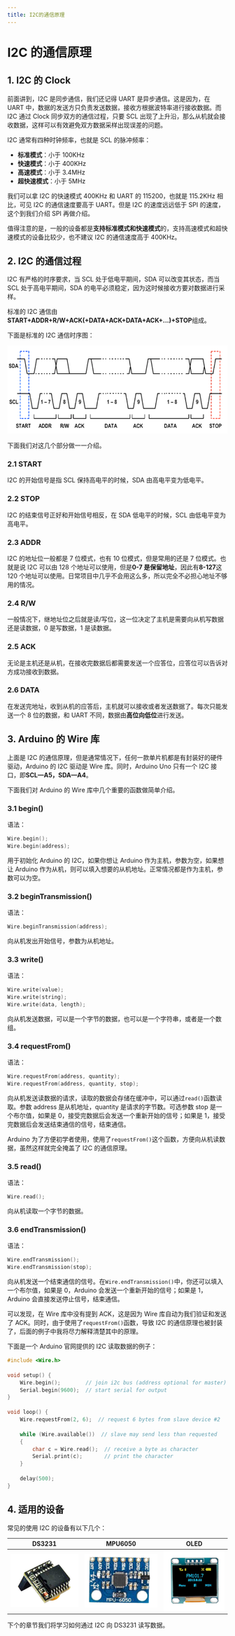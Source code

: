 ```yaml
---
title: I2C的通信原理
---
```


# I2C 的通信原理

## 1. I2C 的 Clock

前面讲到，I2C 是同步通信，我们还记得 UART 是异步通信。这是因为，在 UART 中，数据的发送方只负责发送数据，接收方根据波特率进行接收数据。而 I2C 通过 Clock 同步双方的通信过程，只要 SCL 出现了上升沿，那么从机就会接收数据，这样可以有效避免双方数据采样出现误差的问题。

I2C 通常有四种时钟频率，也就是 SCL 的脉冲频率：

- **标准模式**：小于 100KHz
- **快速模式**：小于 400KHz
- **高速模式**：小于 3.4MHz
- **超快速模式**：小于 5MHz

我们可以拿 I2C 的快速模式 400KHz 和 UART 的 115200，也就是 115.2KHz 相比，可见 I2C 的通信速度要高于 UART。但是 I2C 的速度远远低于 SPI 的速度，这个到我们介绍 SPI 再做介绍。

值得注意的是，一般的设备都是**支持标准模式和快速模式**的，支持高速模式和超快速模式的设备比较少，也不建议 I2C 的通信速度高于 400KHz。

## 2. I2C 的通信过程

I2C 有严格的时序要求，当 SCL 处于低电平期间，SDA 可以改变其状态，而当 SCL 处于高电平期间，SDA 的电平必须稳定，因为这时候接收方要对数据进行采样。

标准的 I2C 通信由**START+ADDR+R/W+ACK(+DATA+ACK+DATA+ACK+...)+STOP**组成。

下面是标准的 I2C 通信时序图：

![I2C通信时序图](./images/1-1.png)

下面我们对这几个部分做一一介绍。

### 2.1 START

I2C 的开始信号是指 SCL 保持高电平的时候，SDA 由高电平变为低电平。

### 2.2 STOP

I2C 的结束信号正好和开始信号相反，在 SDA 低电平的时候，SCL 由低电平变为高电平。

### 2.3 ADDR

I2C 的地址位一般都是 7 位模式，也有 10 位模式，但是常用的还是 7 位模式。也就是说 I2C 可以由 128 个地址可以使用，但是**0-7 是保留地址**，因此有**8-127**这 120 个地址可以使用。日常项目中几乎不会用这么多，所以完全不必担心地址不够用的情况。

### 2.4 R/W

一般情况下，继地址位之后就是读/写位，这一位决定了主机是需要向从机写数据还是读数据，0 是写数据，1 是读数据。

### 2.5 ACK

无论是主机还是从机，在接收完数据后都需要发送一个应答位，应答位可以告诉对方成功接收到数据。

### 2.6 DATA

在发送完地址，收到从机的应答后，主机就可以接收或者发送数据了。每次只能发送一个 8 位的数据，和 UART 不同，数据由**高位向低位**进行发送。

## 3. Arduino 的 Wire 库

上面是 I2C 的通信原理，但是通常情况下，任何一款单片机都是有封装好的硬件驱动，Arduino 的 I2C 驱动是 Wire 库。同时，Arduino Uno 只有一个 I2C 接口，即**SCL—A5，SDA—A4**。

下面我们对 Arduino 的 Wire 库中几个重要的函数做简单介绍。

### 3.1 begin()

语法：

```cpp
Wire.begin();
Wire.begin(address);
```

用于初始化 Arduino 的 I2C，如果你想让 Arduino 作为主机，参数为空，如果想让 Arduino 作为从机，则可以填入想要的从机地址。正常情况都是作为主机，参数可以为空。

### 3.2 beginTransmission()

语法：

```cpp
Wire.beginTransmission(address);
```

向从机发出开始信号，参数为从机地址。

### 3.3 write()

语法：

```cpp
Wire.write(value);
Wire.write(string);
Wire.write(data, length);
```

向从机发送数据，可以是一个字节的数据，也可以是一个字符串，或者是一个数组。

### 3.4 requestFrom()

语法：

```cpp
Wire.requestFrom(address, quantity);
Wire.requestFrom(address, quantity, stop);
```

向从机发送读数据的请求，读取的数据会存储在缓冲中，可以通过`read()`函数读取。参数 address 是从机地址，quantity 是请求的字节数。可选参数 stop 是一个布尔值，如果是 0，接受完数据后会发送一个重新开始的信号；如果是 1，接受完数据后会发送结束通信的信号，结束通信。

Arduino 为了方便初学者使用，使用了`requestFrom()`这个函数，方便向从机读数据，虽然这样就完全掩盖了 I2C 的通信原理。

### 3.5 read()

语法：

```cpp
Wire.read();
```

向从机读取一个字节的数据。

### 3.6 endTransmission()

语法：

```cpp
Wire.endTransmission();
Wire.endTransmission(stop);
```

向从机发送一个结束通信的信号。在`Wire.endTransmission()`中，你还可以填入一个布尔值，如果是 0，Arduino 会发送一个重新开始的信号；如果是 1，Arduino 会直接发送停止信号，结束通信。

可以发现，在 Wire 库中没有提到 ACK，这是因为 Wire 库自动为我们验证和发送了 ACK。同时，由于使用了`requestFrom()`函数，导致 I2C 的通信原理也被封装了，后面的例子中我将尽力解释清楚其中的原理。

下面是一个 Arduino 官网提供的 I2C 读取数据的例子：

```cpp
#include <Wire.h>

void setup() {
    Wire.begin();        // join i2c bus (address optional for master)
    Serial.begin(9600);  // start serial for output
}

void loop() {
    Wire.requestFrom(2, 6);  // request 6 bytes from slave device #2

    while (Wire.available())  // slave may send less than requested
    {
        char c = Wire.read();  // receive a byte as character
        Serial.print(c);       // print the character
    }

    delay(500);
}
```

## 4. 适用的设备

常见的使用 I2C 的设备有以下几个：

|           DS3231            |           MPU6050            |           OLED            |
| :-------------------------: | :--------------------------: | :-----------------------: |
| ![DS3231](./images/1-2.png) | ![MPU6050](./images/1-3.png) | ![OLED](./images/1-4.png) |

下个的章节我们将学习如何通过 I2C 向 DS3231 读写数据。
